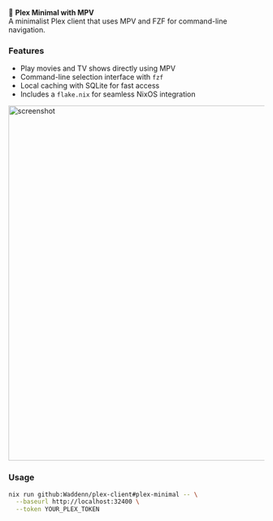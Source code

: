 🎥 **Plex Minimal with MPV**  
A minimalist Plex client that uses MPV and FZF for command-line navigation.

### Features
- Play movies and TV shows directly using MPV
- Command-line selection interface with `fzf`
- Local caching with SQLite for fast access
- Includes a `flake.nix` for seamless NixOS integration

<img src="https://github.com/user-attachments/assets/62992ce1-83fe-4c90-a969-afe74e219df8" alt="screenshot" width="700"/>

### Usage
```bash
nix run github:Waddenn/plex-client#plex-minimal -- \
  --baseurl http://localhost:32400 \
  --token YOUR_PLEX_TOKEN
